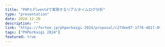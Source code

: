 ```yaml
---
title: "PHPとFluentdで実現するリアルタイムログ分析"
type: "presentation"
date: 2024-12-20
description: ""
link: "https://fortee.jp/phperkaigi-2024/proposal/c27dee07-1f76-481f-89fa-3d7e7604bdfd"
tags: ["PHPerKaigi 2024"]
featured: true
---
```

